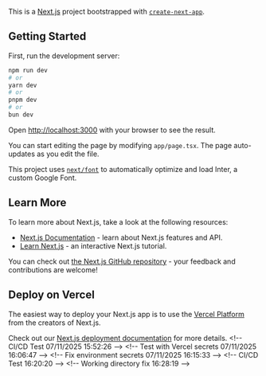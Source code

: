 This is a [Next.js](https://nextjs.org/) project bootstrapped with [`create-next-app`](https://github.com/vercel/next.js/tree/canary/packages/create-next-app).

## Getting Started

First, run the development server:

```bash
npm run dev
# or
yarn dev
# or
pnpm dev
# or
bun dev
```

Open [http://localhost:3000](http://localhost:3000) with your browser to see the result.

You can start editing the page by modifying `app/page.tsx`. The page auto-updates as you edit the file.

This project uses [`next/font`](https://nextjs.org/docs/basic-features/font-optimization) to automatically optimize and load Inter, a custom Google Font.

## Learn More

To learn more about Next.js, take a look at the following resources:

- [Next.js Documentation](https://nextjs.org/docs) - learn about Next.js features and API.
- [Learn Next.js](https://nextjs.org/learn) - an interactive Next.js tutorial.

You can check out [the Next.js GitHub repository](https://github.com/vercel/next.js/) - your feedback and contributions are welcome!

## Deploy on Vercel

The easiest way to deploy your Next.js app is to use the [Vercel Platform](https://vercel.com/new?utm_medium=default-template&filter=next.js&utm_source=create-next-app&utm_campaign=create-next-app-readme) from the creators of Next.js.

Check out our [Next.js deployment documentation](https://nextjs.org/docs/deployment) for more details.
< ! - -   C I / C D   T e s t   0 7 / 1 1 / 2 0 2 5   1 5 : 5 2 : 2 6   - - >  
 < ! - -   T e s t   w i t h   V e r c e l   s e c r e t s   0 7 / 1 1 / 2 0 2 5   1 6 : 0 6 : 4 7   - - >  
 < ! - -   F i x   e n v i r o n m e n t   s e c r e t s   0 7 / 1 1 / 2 0 2 5   1 6 : 1 5 : 3 3   - - >  
 < ! - -   C I / C D   T e s t   1 6 : 2 0 : 2 0   - - >  
 < ! - -   W o r k i n g   d i r e c t o r y   f i x   1 6 : 2 8 : 1 9   - - >  
 